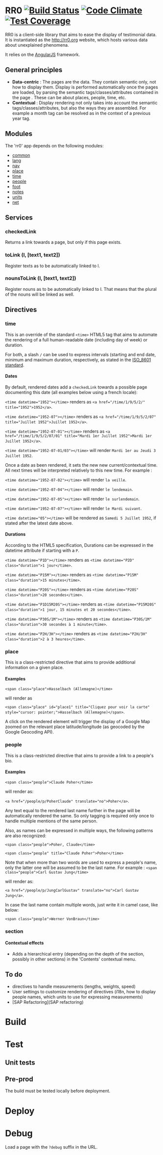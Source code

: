 RR0  [![Build Status](https://travis-ci.org/RR0/rr0.org.svg?branch=master)](https://travis-ci.org/RR0/rr0.org) [![Code Climate](https://codeclimate.com/github/RR0/rr0.org/badges/gpa.svg)](https://codeclimate.com/github/RR0/rr0.org) [![Test Coverage](https://codeclimate.com/github/RR0/rr0.org/badges/coverage.svg)](https://codeclimate.com/github/RR0/rr0.org)
===

RR0 is a client-side library that aims to ease the display of testimonial data.
It is instantiated as the http://rr0.org website, which hosts various data about unexplained phenomena.

It relies on the [AngularJS](https://angularjs.org/) framework.

General principles
------------------
 * **Data-centric** : The pages are the data. They contain semantic only, not how to display them.
 Display is performed automatically once the pages are loaded, by parsing the semantic tags/classes/attributes contained in the page
 . These can be about places, people, time, etc.
 * **Contextual** : Display rendering not only takes into account the semantic tags/classes/attributes, 
 but also the ways they are assembled. For example a month tag can be resolved as in the context of a previous year tag.

Modules
-------
The 'rr0' app depends on the following modules:

 * [common](common.md)
 * [lang](lang.md)
 * [nav](nav.md)
 * [place](place/place.md)
 * [time](time/time.md)
 * [people](people/people.md)
 * [foot](foot.md)
 * [notes](notes.md)
 * [units](units.md)
 * [net](net.md)

Services
--------
### checkedLink ###
Returns a link towards a page, but only if this page exists.

### toLink (l, [text1, text2]) ###
Register texts as to be automatically linked to l.

### nounsToLink (l, [text1, text2]) ###
Register nouns as to be automatically linked to l. 
That means that the plural of the nouns will be linked as well.

Directives
----------

### time ###

This is an override of the standard `<time>` HTML5 tag that aims to automate the rendering of a full human-readable date (including day 
of week) or duration.

For both, a slash `/` can be used to express intervals (starting and end date, minimum and maximum duration, respectively, as stated in the [ISO_8601 standard](http://en.wikipedia.org/wiki/ISO_8601#Time_intervals).

#### Dates ####

 By default, rendered dates add a `checkedLink` towards a possible page documenting this date (all examples below using a french locale):

 `<time datetime="1952"></time>` renders as `<a href="/time/1/9/5/2/" title="1952">1952</a>`.

 `<time datetime="1952-07"></time>` renders as `<a href="/time/1/9/5/2/07" title="Juillet 1952">Juillet 1952</a>`.

 `<time datetime="1952-07-01"></time>` renders as `<a href="/time/1/9/5/2/07/01" title="Mardi 1er Juillet 1952">Mardi 1er Juillet 1952</a>`.

 `<time datetime="1952-07-01/03"></time>` will render `Mardi 1er au Jeudi 3 Juillet 1952`.

Once a date as been rendered, it sets the new new current/contextual time. All next times will be interpreted relatively to 
this new time. For example :

 `<time datetime="1952-07-02"></time>` will render `la veille`.
 
 `<time datetime="1952-07-04"></time>` will render `le lendemain`.
 
 `<time datetime="1952-07-05"></time>` will render `le surlendemain`.

 `<time datetime="1952-07-07"></time>` will render `le Mardi suivant`.

 `<time datetime="05"></time>` will be rendered as `Samedi 5 Juillet 1952`, if stated after the latest date above.

#### Durations ####

According to the HTML5 specification, Durations can be expressed in the datetime attribute if starting with a `P`.

 `<time datetime="P1D"></time>` renders as `<time datetime="P2D" class="duration">1 jour</time>`.
 
 `<time datetime="P15M"></time>` renders as `<time datetime="P15M" class="duration">15 minutes</time>`.
 
 `<time datetime="P20S"></time>` renders as `<time datetime="P20S" class="duration">20 secondes</time>`.

 `<time datetime="P1D15M20S"></time>` renders as `<time datetime="P15M20S" class="duration">1 jour, 15 minutes et 20 secondes</time>`.
 
 `<time datetime="P30S/1M"></time>` renders as `<time datetime="P30S/1M" class="duration">30 secondes à 1 minute</time>`.

 `<time datetime="P2H/3H"></time>` renders as `<time datetime="P2H/3H" class="duration">2 à 3 heures</time>`.

### place ###
This is a class-restricted directive that aims to provide additional information on a given place.
#### Examples ####
 `<span class="place">Hasselbach (Allemagne)</time>`

 will render as

   `<span class="place" id="place1" title="Cliquez pour voir la carte" style="cursor: pointer;">Hasselbach
  (Allemagne)</span>`.

A click on the rendered element will trigger the display of a Google Map zoomed on the relevant place latitude/longitude (as geocoded by
the Google Geocoding API).

### people ###
This is a class-restricted directive that aims to provide a link to a people's bio.
#### Examples ####

 `<span class="people">Claude Poher</time>`

 will render as:

   `<a href="/people/p/PoherClaude" translate="no">Poher</a>`.

Any text equal to the rendered last name further in the page will be automatically rendered the same. So only tagging is required 
only once to handle multiple mentions of the same person.

Also, as names can be expressed in multiple ways, the following patterns are also recognized:

 `<span class="people">Poher, Claude</time>`
 
 `<span class="people" title="Claude Poher">Poher</time>`

Note that when more than two words are used to express a people's name, only the latter one will be assumed to be the last name. 
For example :
 `<span class="people">Carl Gustav Jung</time>`

 will render as:

   `<a href="/people/p/JungCarlGustav" translate="no">Carl Gustav Jung</a>`.

In case the last name contain multiple words, just write it in camel case, like below:

 `<span class="people">Werner VonBraun</time>`

### section ###
#### Contextual effects ####
 * Adds a hierarchical entry (depending on the depth of the section, possibly in other sections) in the 'Contents' contextual menu.

To do
-----
 * directives to handle measurements (lengths, weights, speed)
 * User settings to customize rendering of directives (i18n, how to display people names, which units to use for expressing measurements)
 * [SAP Refactoring](SAP refactoring)

# Build

# Test

## Unit tests

## Pre-prod

The build must be tested locally before deployment.

# Deploy

# Debug

Load a page with the `?debug` suffix in the URL.